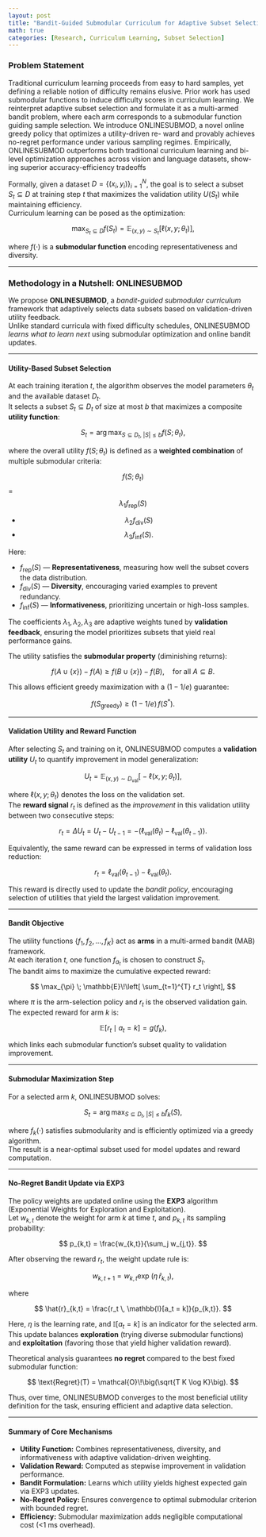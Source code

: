 ```yaml
---
layout: post
title: "Bandit-Guided Submodular Curriculum for Adaptive Subset Selection"
math: true
categories: [Research, Curriculum Learning, Subset Selection]
---
```


### Problem Statement

Traditional curriculum learning proceeds from easy to hard samples, yet defining
a reliable notion of difficulty remains elusive. Prior work has used submodular
functions to induce difficulty scores in curriculum learning. We reinterpret adaptive
subset selection and formulate it as a multi-armed bandit problem, where each
arm corresponds to a submodular function guiding sample selection. We introduce
ONLINESUBMOD, a novel online greedy policy that optimizes a utility-driven re-
ward and provably achieves no-regret performance under various sampling regimes.
Empirically, ONLINESUBMOD outperforms both traditional curriculum learning
and bi-level optimization approaches across vision and language datasets, show-
ing superior accuracy-efficiency tradeoffs


Formally, given a dataset $D = \{(x_i, y_i)\}_{i=1}^N$, the goal is to select a subset  
$S_t \subseteq D$ at training step $t$ that maximizes the validation utility $U(S_t)$ while maintaining efficiency.  
Curriculum learning can be posed as the optimization:

$$
\max_{S_t \subseteq D} f(S_t) = \mathbb{E}_{(x,y)\sim S_t} [ \ell(x, y; \theta_t) ],
$$

where $f(\cdot)$ is a **submodular function** encoding representativeness and diversity.

---

### Methodology in a Nutshell: ONLINESUBMOD

We propose **ONLINESUBMOD**, a *bandit-guided submodular curriculum* framework that adaptively selects data subsets based on validation-driven utility feedback.  
Unlike standard curricula with fixed difficulty schedules, ONLINESUBMOD *learns what to learn next* using submodular optimization and online bandit updates.

---

####  Utility-Based Subset Selection

At each training iteration $t$, the algorithm observes the model parameters $\theta_t$ and the available dataset $D_t$.  
It selects a subset $S_t \subseteq D_t$ of size at most $b$ that maximizes a composite **utility function**:

$$
S_t = \arg\max_{S \subseteq D_t,\; |S| \le b} f(S; \theta_t),
$$

where the overall utility $f(S; \theta_t)$ is defined as a **weighted combination** of multiple submodular criteria:


$$
f(S; \theta_t)$$
= $$\lambda_1 f_{\text{rep}}(S)$$
+ $$\lambda_2 f_{\text{div}}(S)$$
+ $$\lambda_3 f_{\text{inf}}(S).$$




Here:

- $f_{\text{rep}}(S)$ — **Representativeness**, measuring how well the subset covers the data distribution.  
- $f_{\text{div}}(S)$ — **Diversity**, encouraging varied examples to prevent redundancy.  
- $f_{\text{inf}}(S)$ — **Informativeness**, prioritizing uncertain or high-loss samples.  

The coefficients $\lambda_1, \lambda_2, \lambda_3$ are adaptive weights tuned by **validation feedback**, ensuring the model prioritizes subsets that yield real performance gains.

The utility satisfies the **submodular property** (diminishing returns):

$$
f(A \cup \{x\}) - f(A)
  \ge f(B \cup \{x\}) - f(B),
  \quad \text{for all } A \subseteq B.
$$

This allows efficient greedy maximization with a $(1 - 1/e)$ guarantee:

$$
f(S_{\text{greedy}}) \ge (1 - 1/e)\, f(S^*).
$$

---

#### Validation Utility and Reward Function

After selecting $S_t$ and training on it, ONLINESUBMOD computes a **validation utility** $U_t$ to quantify improvement in model generalization:

$$
U_t = \mathbb{E}_{(x, y) \sim D_{\text{val}}}
      \big[ -\ell(x, y; \theta_t) \big],
$$

where $\ell(x, y; \theta_t)$ denotes the loss on the validation set.  
The **reward signal** $r_t$ is defined as the *improvement* in this validation utility between two consecutive steps:

$$
r_t = \Delta U_t
    = U_t - U_{t-1}
    = -\big( \ell_{\text{val}}(\theta_t)
             - \ell_{\text{val}}(\theta_{t-1}) \big).
$$

Equivalently, the same reward can be expressed in terms of validation loss reduction:

$$
r_t = \ell_{\text{val}}(\theta_{t-1}) - \ell_{\text{val}}(\theta_t).
$$

This reward is directly used to update the *bandit policy*, encouraging selection of utilities that yield the largest validation improvement.

---

####  Bandit Objective

The utility functions $\{ f_1, f_2, \dots, f_K \}$ act as **arms** in a multi-armed bandit (MAB) framework.  
At each iteration $t$, one function $f_{a_t}$ is chosen to construct $S_t$.  
The bandit aims to maximize the cumulative expected reward:

$$
\max_{\pi} \;
\mathbb{E}\!\left[
  \sum_{t=1}^{T} r_t
\right],
$$

where $\pi$ is the arm-selection policy and $r_t$ is the observed validation gain.  
The expected reward for arm $k$ is:

$$
\mathbb{E}[r_t \mid a_t = k] = g(f_k),
$$

which links each submodular function’s subset quality to validation improvement.

---

####  Submodular Maximization Step

For a selected arm $k$, ONLINESUBMOD solves:

$$
S_t = \arg\max_{S \subseteq D_t,\; |S| \le b} f_k(S),
$$

where $f_k(\cdot)$ satisfies submodularity and is efficiently optimized via a greedy algorithm.  
The result is a near-optimal subset used for model updates and reward computation.

---

####  No-Regret Bandit Update via EXP3

The policy weights are updated online using the **EXP3** algorithm (Exponential Weights for Exploration and Exploitation).  
Let $w_{k,t}$ denote the weight for arm $k$ at time $t$, and $p_{k,t}$ its sampling probability:

$$
p_{k,t} = \frac{w_{k,t}}{\sum_j w_{j,t}}.
$$

After observing the reward $r_t$, the weight update rule is:

$$
w_{k,t+1}
  = w_{k,t}
    \exp\!\big(\eta\, \hat{r}_{k,t}\big),
$$

where  

$$
\hat{r}_{k,t}
  = \frac{r_t \, \mathbb{I}[a_t = k]}{p_{k,t}}.
$$

Here, $\eta$ is the learning rate, and $\mathbb{I}[a_t = k]$ is an indicator for the selected arm.  
This update balances **exploration** (trying diverse submodular functions) and **exploitation** (favoring those that yield higher validation reward).

Theoretical analysis guarantees **no regret** compared to the best fixed submodular function:

$$
\text{Regret}(T)
  = \mathcal{O}\!\big(\sqrt{T K \log K}\big).
$$

Thus, over time, ONLINESUBMOD converges to the most beneficial utility definition for the task, ensuring efficient and adaptive data selection.

---

#### Summary of Core Mechanisms

- **Utility Function:** Combines representativeness, diversity, and informativeness with adaptive validation-driven weighting.  
- **Validation Reward:** Computed as stepwise improvement in validation performance.  
- **Bandit Formulation:** Learns which utility yields highest expected gain via EXP3 updates.  
- **No-Regret Policy:** Ensures convergence to optimal submodular criterion with bounded regret.  
- **Efficiency:** Submodular maximization adds negligible computational cost (<1 ms overhead).

